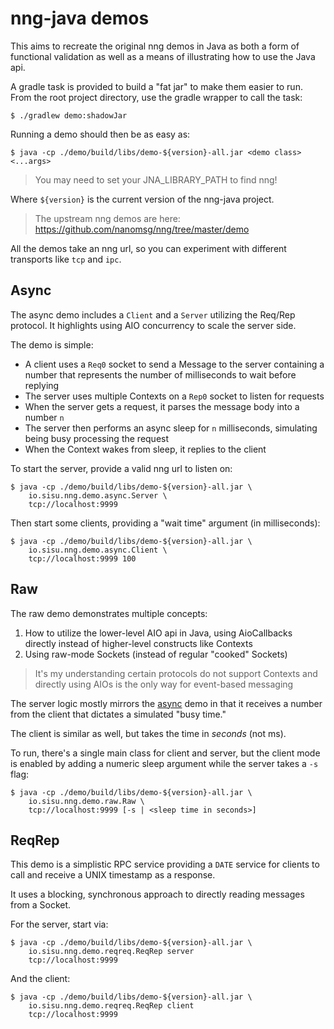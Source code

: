 # nng-java demos
This aims to recreate the original nng demos in Java as both a form of
functional validation as well as a means of illustrating how to use the Java
api.

A gradle task is provided to build a "fat jar" to make them easier to run.
From the root project directory, use the gradle wrapper to call the task:

```
$ ./gradlew demo:shadowJar
```

Running a demo should then be as easy as:

```
$ java -cp ./demo/build/libs/demo-${version}-all.jar <demo class> <...args>
```

> You may need to set your JNA_LIBRARY_PATH to find nng!

Where `${version}` is the current version of the nng-java project.

> The upstream nng demos are here:
> https://github.com/nanomsg/nng/tree/master/demo

All the demos take an nng url, so you can experiment with different transports
like `tcp` and `ipc`.

## Async
The async demo includes a `Client` and a `Server` utilizing the Req/Rep
protocol. It highlights using AIO concurrency to scale the server side.

The demo is simple:
* A client uses a `Req0` socket to send a Message to the server containing a
  number that represents the number of milliseconds to wait before replying
* The server uses multiple Contexts on a `Rep0` socket to listen for requests
* When the server gets a request, it parses the message body into a number `n`
* The server then performs an async sleep for `n` milliseconds, simulating
  being busy processing the request
* When the Context wakes from sleep, it replies to the client

To start the server, provide a valid nng url to listen on:

```
$ java -cp ./demo/build/libs/demo-${version}-all.jar \
    io.sisu.nng.demo.async.Server \
    tcp://localhost:9999
```

Then start some clients, providing a "wait time" argument (in milliseconds):

```
$ java -cp ./demo/build/libs/demo-${version}-all.jar \
    io.sisu.nng.demo.async.Client \
    tcp://localhost:9999 100
```

## Raw
The raw demo demonstrates multiple concepts:

1. How to utilize the lower-level AIO api in Java, using AioCallbacks directly
   instead of higher-level constructs like Contexts
2. Using raw-mode Sockets (instead of regular "cooked" Sockets)

> It's my understanding certain protocols do not support Contexts and directly 
> using AIOs is the only way for event-based messaging

The server logic mostly mirrors the [async](#async) demo in that it receives
a number from the client that dictates a simulated "busy time."

The client is similar as well, but takes the time in _seconds_ (not ms).

To run, there's a single main class for client and server, but the client mode
is enabled by adding a numeric sleep argument while the server takes a `-s`
flag:

```
$ java -cp ./demo/build/libs/demo-${version}-all.jar \
    io.sisu.nng.demo.raw.Raw \
    tcp://localhost:9999 [-s | <sleep time in seconds>]
```

## ReqRep
This demo is a simplistic RPC service providing a `DATE` service for clients
to call and receive a UNIX timestamp as a response.

It uses a blocking, synchronous approach to directly reading messages from a
Socket.

For the server, start via:

```
$ java -cp ./demo/build/libs/demo-${version}-all.jar \
    io.sisu.nng.demo.reqreq.ReqRep server
    tcp://localhost:9999
```

And the client:

```
$ java -cp ./demo/build/libs/demo-${version}-all.jar \
    io.sisu.nng.demo.reqreq.ReqRep client
    tcp://localhost:9999
```
